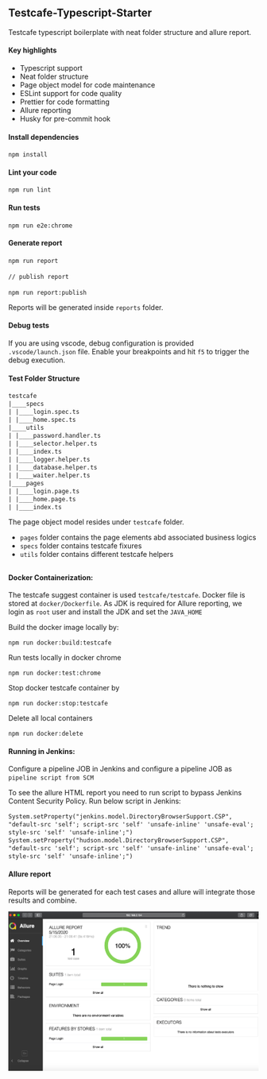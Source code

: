 ## Testcafe-Typescript-Starter

Testcafe typescript boilerplate with neat folder structure and allure report.

#### Key highlights

- Typescript support
- Neat folder structure
- Page object model for code maintenance
- ESLint support for code quality
- Prettier for code formatting
- Allure reporting
- Husky for pre-commit hook

#### Install dependencies

```ssh
npm install
```

#### Lint your code

```ssh
npm run lint
```

#### Run tests

```ssh
npm run e2e:chrome
```

#### Generate report

```ssh
npm run report

// publish report

npm run report:publish
```

Reports will be generated inside `reports` folder.

#### Debug tests

If you are using vscode, debug configuration is provided `.vscode/launch.json` file. Enable your breakpoints and hit `f5` to trigger the debug execution.

#### Test Folder Structure

```
testcafe
|____specs
| |____login.spec.ts
| |____home.spec.ts
|____utils
| |____password.handler.ts
| |____selector.helper.ts
| |____index.ts
| |____logger.helper.ts
| |____database.helper.ts
| |____waiter.helper.ts
|____pages
| |____login.page.ts
| |____home.page.ts
| |____index.ts
```

The page object model resides under `testcafe` folder.

- `pages` folder contains the page elements abd associated business logics
- `specs` folder contains testcafe fixures
- `utils` folder contains different testcafe helpers

##

#### Docker Containerization:

The testcafe suggest container is used `testcafe/testcafe`. Docker file is stored at `docker/Dockerfile`. As JDK is required for Allure reporting, we login as `root` user and install the JDK and set the `JAVA_HOME`

Build the docker image locally by:

```ssh
npm run docker:build:testcafe
```

Run tests locally in docker chrome

```ssh
npm run docker:test:chrome
```

Stop docker testcafe container by

```ssh
npm run docker:stop:testcafe
```

Delete all local containers

```ssh
npm run docker:delete
```

#### Running in Jenkins:

Configure a pipeline JOB in Jenkins and configure a pipeline JOB as `pipeline script from SCM`

To see the allure HTML report you need to run script to bypass Jenkins Content Security Policy. Run below script in Jenkins:

```ssh
System.setProperty("jenkins.model.DirectoryBrowserSupport.CSP", "default-src 'self'; script-src 'self' 'unsafe-inline' 'unsafe-eval'; style-src 'self' 'unsafe-inline';")
System.setProperty("hudson.model.DirectoryBrowserSupport.CSP", "default-src 'self'; script-src 'self' 'unsafe-inline' 'unsafe-eval'; style-src 'self' 'unsafe-inline';")
```

#### Allure report

Reports will be generated for each test cases and allure will integrate those results and combine.

![allure-report](./docs/allure-report.png)
